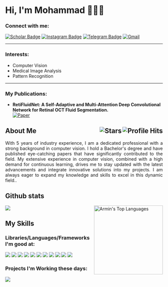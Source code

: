 <h1> Hi, I'm Mohammad 👨🏻‍💻 </h1>

### Connect with me:  


[![Scholar Badge](https://img.shields.io/badge/Google%20Scholar-blue?logo=google-scholar&logoColor=white&style=flat)]([https://scholar.google.com/citations?user=xTJ7BeoAAAAJ&hl=en&oi=ao](https://scholar.google.com/citations?user=_eFly9AAAAAJ&hl=en))
[![Instagram Badge](https://img.shields.io/badge/Instagram-E4405F?style=flat&logo=instagram&logoColor=white)](https://www.instagram.com/mohammadr_1999/)
[![Telegram Badge](https://img.shields.io/badge/Telegram-2CA5E0?style=flat&logo=telegram&logoColor=white)](https://t.me/mohammadr_1999)
[![Gmail](https://img.shields.io/badge/Gmail-D14836?style=flat&logo=gmail&logoColor=white)](mailto:mrezapourian07@gmail.com)

------------------------
### Interests:
* Computer Vision
* Medical Image Analysis
* Pattern Recognition
------------------------

### My Publications:
* **RetiFluidNet: A Self-Adaptive and Multi-Attention Deep Convolutional Network for Retinal OCT Fluid Segmentation.**  
  [![Paper](https://img.shields.io/badge/Q1_Journal-2023-brightgreen.svg)](https://ieeexplore.ieee.org/abstract/document/9980422/)


<h2>About Me <img align="right" alt="Profile Hits" src="https://komarev.com/ghpvc/?username=arminbiglari&color=36b812"> <img align="right" alt="Stars" src="https://img.shields.io/github/stars/arminbiglari?style=social"> </h2>
<p align="justify"> With 5 years of industry experience, I am a dedicated professional with a strong background in computer vision. I hold a Bachelor's degree and have published eye-catching papers that have significantly contributed to the field.
My extensive experience in computer vision, combined with a high demand for continuous learning, drives me to stay updated with the latest advancements and integrate innovative solutions into my projects. I am always eager to expand my knowledge and skills to excel in this dynamic field..</p>




## Github stats

<img src='https://github-readme-stats.vercel.app/api?username=arminbiglari&show_icons=true&theme=dracula)'/> <img src='https://github-readme-stats.vercel.app/api/top-langs/?username=arminbiglari&card_height=250&theme=dracula&hide_border=false&include_all_commits=false&count_private=falselayout=compact' alt="Armin's Top Languages" align="right" width="220"/>


## My Skills
### Libraries/Languages/Frameworks I'm good at:

<img src='https://img.shields.io/badge/PyTorch-EE4C2C?style=flat&logo=pytorch&logoColor=white'/> <img src='https://img.shields.io/badge/Python-FFD43B?style=flat&logo=python&logoColor=blue'/> <img src='https://img.shields.io/badge/numpy-%23013243.svg?style=flat&logo=numpy&logoColor=white'/>
<img src='https://img.shields.io/badge/Matplotlib-%23ffffff.svg?style=flat&logo=Matplotlib&logoColor=black'/>
<img src='https://img.shields.io/badge/pandas-%23150458.svg?style=flat&logo=pandas&logoColor=white'/>
<img src='https://img.shields.io/badge/scikit--learn-%23F7931E.svg?style=flat&logo=scikit-learn&logoColor=white'/>
<img src='https://img.shields.io/badge/opencv-%23white.svg?style=flat&logo=opencv&logoColor=white'/>
<img src='https://img.shields.io/badge/SciPy-%230C55A5.svg?style=flat&logo=scipy&logoColor=%white'/>
<img src='https://img.shields.io/badge/Linux-FCC624?style=flat&logo=linux&logoColor=black'/>
<img src='https://img.shields.io/badge/fastapi-109989?style=flat&logo=FASTAPI&logoColor=white'/>
<img src='https://img.shields.io/badge/Docker-2CA5E0?style=flat&logo=docker&logoColor=white'/>

### Projects I'm Working these days:

<img src='https://img.shields.io/badge/Medical%20Segmentation-Image%20Analysis%20in%20Medicine-blue?style=flat'/>
